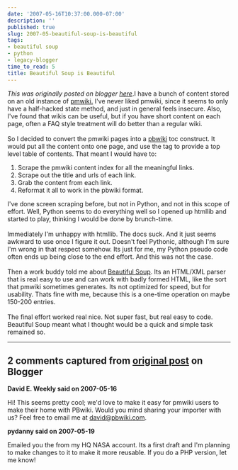 ```yaml
---
date: '2007-05-16T10:37:00.000-07:00'
description: ''
published: true
slug: 2007-05-beautiful-soup-is-beautiful
tags:
- beautiful soup
- python
- legacy-blogger
time_to_read: 5
title: Beautiful Soup is Beautiful
---
```


*This was originally posted on blogger [here](https://pydanny.blogspot.com/2007/05/beautiful-soup-is-beautiful.html)*.I have a bunch of content stored on an old instance of <a href="http://www.pmwiki.org/">pmwiki.</a>  I've never liked pmwiki, since it seems to only have a half-hacked state method, and just in general feels insecure.  Also, I've found that wikis can be useful, but if you have short content on each page, often a FAQ style treatment will do better than a regular wiki.<br /><br />So I decided to convert the pmwiki pages into a <a href="http://www.pbwiki.com">pbwiki</a> toc construct.  It would put all the content onto one page, and use the  tag to provide a top level table of contents.  That meant I would have to:<br /><ol><li>Scrape the pmwiki content index for all the meaningful links.</li><li>Scrape out the title and urls of each link.</li><li>Grab the content from each link.</li><li>Reformat it all to work in the pbwiki format.</li></ol>I've done screen scraping before, but not in Python, and not in this scope of effort.  Well, Python seems to do everything well so I opened up htmllib and started to play, thinking I would be done by brunch-time.<br /><br />Immediately I'm unhappy with htmllib.  The docs suck.  And it just seems awkward to use once I figure it out.  Doesn't feel Pythonic, although I'm sure I'm wrong in that respect somehow.  Its just for me, my Python pseudo code often ends up being close to the end effort.  And this was not the case.<br /><br />Then a work buddy told me about <a href="http://www.crummy.com/software/BeautifulSoup/">Beautiful Soup</a>.  Its an HTML/XML parser that is real easy to use and can work with badly formed HTML, like the sort that pmwiki sometimes generates.  Its not optimized for speed, but for usability.  Thats fine with me, because this is a one-time operation on maybe 150-200 entries.<br /><br />The final effort worked real nice.  Not super fast, but real easy to code.  Beautiful Soup meant what I thought would be a quick and simple task remained so.

---

## 2 comments captured from [original post](https://pydanny.blogspot.com/2007/05/beautiful-soup-is-beautiful.html) on Blogger

**David E. Weekly said on 2007-05-16**

Hi! This seems pretty cool; we'd love to make it easy for pmwiki users to make their home with PBwiki. Would you mind sharing your importer with us? Feel free to email me at david@pbwiki.com.

**pydanny said on 2007-05-19**

Emailed you the from my HQ NASA account.  Its a first draft and I'm planning to make changes to it to make it more reusable.  If you do a PHP version, let me know!

